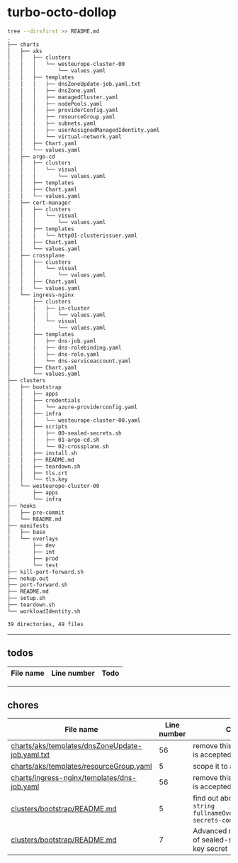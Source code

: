 # turbo-octo-dollop

```bash
tree --dirsfirst >> README.md
.
├── charts
│   ├── aks
│   │   ├── clusters
│   │   │   └── westeurope-cluster-00
│   │   │       └── values.yaml
│   │   ├── templates
│   │   │   ├── dnsZoneUpdate-job.yaml.txt
│   │   │   ├── dnsZone.yaml
│   │   │   ├── managedCluster.yaml
│   │   │   ├── nodePools.yaml
│   │   │   ├── providerConfig.yaml
│   │   │   ├── resourceGroup.yaml
│   │   │   ├── subnets.yaml
│   │   │   ├── userAssignedManagedIdentity.yaml
│   │   │   └── virtual-network.yaml
│   │   ├── Chart.yaml
│   │   └── values.yaml
│   ├── argo-cd
│   │   ├── clusters
│   │   │   └── visual
│   │   │       └── values.yaml
│   │   ├── templates
│   │   ├── Chart.yaml
│   │   └── values.yaml
│   ├── cert-manager
│   │   ├── clusters
│   │   │   └── visual
│   │   │       └── values.yaml
│   │   ├── templates
│   │   │   └── http01-clusterissuer.yaml
│   │   ├── Chart.yaml
│   │   └── values.yaml
│   ├── crossplane
│   │   ├── clusters
│   │   │   └── visual
│   │   │       └── values.yaml
│   │   ├── Chart.yaml
│   │   └── values.yaml
│   └── ingress-nginx
│       ├── clusters
│       │   ├── in-cluster
│       │   │   └── values.yaml
│       │   └── visual
│       │       └── values.yaml
│       ├── templates
│       │   ├── dns-job.yaml
│       │   ├── dns-rolebinding.yaml
│       │   ├── dns-role.yaml
│       │   └── dns-serviceaccount.yaml
│       ├── Chart.yaml
│       └── values.yaml
├── clusters
│   ├── bootstrap
│   │   ├── apps
│   │   ├── credentials
│   │   │   └── azure-providerconfig.yaml
│   │   ├── infra
│   │   │   └── westeurope-cluster-00.yaml
│   │   ├── scripts
│   │   │   ├── 00-sealed-secrets.sh
│   │   │   ├── 01-argo-cd.sh
│   │   │   └── 02-crossplane.sh
│   │   ├── install.sh
│   │   ├── README.md
│   │   ├── teardown.sh
│   │   ├── tls.crt
│   │   └── tls.key
│   └── westeurope-cluster-00
│       ├── apps
│       └── infra
├── hooks
│   ├── pre-commit
│   └── README.md
├── manifests
│   ├── base
│   └── overlays
│       ├── dev
│       ├── int
│       ├── prod
│       └── test
├── kill-port-forward.sh
├── nohup.out
├── port-forward.sh
├── README.md
├── setup.sh
├── teardown.sh
└── workloadIdentity.sh

39 directories, 49 files
```

---

## todos

File name | Line number | Todo
---|---|---|

---

## chores

File name | Line number | Chore
---|---|---|
[charts/aks/templates/dnsZoneUpdate-job.yaml.txt](charts/aks/templates/dnsZoneUpdate-job.yaml.txt)|56| remove this line if design is accepted|
[charts/aks/templates/resourceGroup.yaml](charts/aks/templates/resourceGroup.yaml)|5| scope it to a namespace|
[charts/ingress-nginx/templates/dns-job.yaml](charts/ingress-nginx/templates/dns-job.yaml)|56| remove this line if design is accepted|
[clusters/bootstrap/README.md](clusters/bootstrap/README.md)|5| find out about `--set-string fullnameOverride=sealed-secrets-controller`|
[clusters/bootstrap/README.md](clusters/bootstrap/README.md)|7| Advanced management of sealed-secrets sealing key secret|

